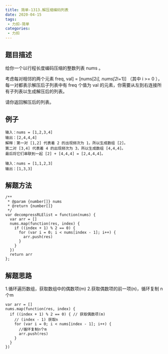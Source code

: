 ```yaml
---
title: 简单-1313.解压缩编码列表
date: 2020-04-15
tags:
 - 力扣-简单
categories: 
 - 力扣
---
```

## 题目描述
给你一个以行程长度编码压缩的整数列表 nums 。

考虑每对相邻的两个元素 freq, val] = [nums[2*i], nums[2*i+1]] （其中 i >= 0 ），每一对都表示解压后子列表中有 freq 个值为 val 的元素，你需要从左到右连接所有子列表以生成解压后的列表。

请你返回解压后的列表。

## 例子
```
输入：nums = [1,2,3,4]
输出：[2,4,4,4]
解释：第一对 [1,2] 代表着 2 的出现频次为 1，所以生成数组 [2]。
第二对 [3,4] 代表着 4 的出现频次为 3，所以生成数组 [4,4,4]。
最后将它们串联到一起 [2] + [4,4,4] = [2,4,4,4]。

```
```
输入：nums = [1,1,2,3]
输出：[1,3,3]
```


## 解题方法

```
/**
 * @param {number[]} nums
 * @return {number[]}
 */
var decompressRLElist = function(nums) {
  var arr = []
  nums.map(function(res, index) {
    if ((index + 1) % 2 == 0) {
      for (var i = 0; i < nums[index - 1]; i++) {
        arr.push(res)
      }
    }
  })
  return arr
};
```
## 解题思路

1.循环遍历数组，获取数组中的偶数项(m)
2.获取偶数项的前一项(n)，循环复制 n个m

```
var arr = []
nums.map(function(res, index) {
  if ((index + 1) % 2 == 0) { // 获取偶数项(m)
    // (index - 1) 获取n
    for (var i = 0; i < nums[index - 1]; i++) {
      //循环复制n个m
      arr.push(res)
    }
  }
})
```
